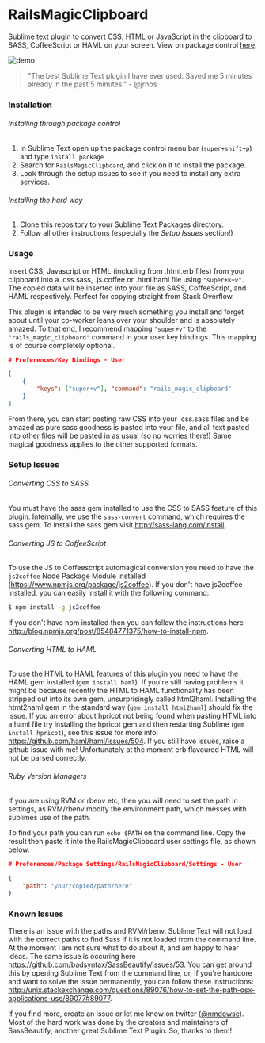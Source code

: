 RailsMagicClipboard
========

Sublime text plugin to convert CSS, HTML or JavaScript in the clipboard to SASS, CoffeeScript or HAML on your screen. View on package control [here](https://sublime.wbond.net/packages/Rails%20Magic%20Clipboard "Rails Magic Clipboard on Package Control").

![demo](images/RailsMagicClipboard.gif)

> "The best Sublime Text plugin I have ever used. Saved me 5 minutes already in the past 5 minutes." 
> \- @jrnbs

### Installation

###### Installing through package control

1. In Sublime Text open up the package control menu bar (`super+shift+p`) and type `install package`
2. Search for `RailsMagicClipboard`, and click on it to install the package.
3. Look through the setup issues to see if you need to install any extra services.

###### Installing the hard way

1. Clone this repository to your Sublime Text Packages directory.
2. Follow all other instructions (especially the _Setup Issues_ section!)

### Usage

Insert CSS, Javascript or HTML (including from .html.erb files) from your clipboard into a .css.sass, .js.coffee or .html.haml file using `"super+k+v"`. The copied data will be inserted into your file as SASS, CoffeeScript, and HAML respectively. Perfect for copying straight from Stack Overflow.

This plugin is intended to be very much something you install and forget about until your co-worker leans over your shoulder and is absolutely amazed. To that end, I recommend mapping `"super+v"` to the `"rails_magic_clipboard"` command in your user key bindings. This mapping is of course completely optional. 

```json
# Preferences/Key Bindings - User

[
    {
        "keys": ["super+v"], "command": "rails_magic_clipboard"
    }
]
```

From there, you can start pasting raw CSS into your .css.sass files and be amazed as pure sass goodness is pasted into your file, and all text pasted into other files will be pasted in as usual (so no worries there!) Same magical goodness applies to the other supported formats.

### Setup Issues

###### Converting CSS to SASS

You must have the sass gem installed to use the CSS to SASS feature of this plugin. Internally, we use the `sass-convert` command, which requires the sass gem. To install the sass gem visit http://sass-lang.com/install.

###### Converting JS to CoffeeScript

To use the JS to Coffeescript automagical conversion you need to have the `js2coffee` Node Package Module installed (https://www.npmjs.org/package/js2coffee). If you don't have js2coffee installed, you can easily install it with the following command:

```bash
$ npm install -g js2coffee
```

If you don't have npm installed then you can follow the instructions here http://blog.npmjs.org/post/85484771375/how-to-install-npm. 

###### Converting HTML to HAML

To use the HTML to HAML features of this plugin you need to have the HAML gem installed (`gem install haml`). If you're still having problems it might be because recently the HTML to HAML functionality has been stripped out into its own gem, unsurprisingly called html2haml. Installing the htmt2haml gem in the standard way (`gem install html2haml`) should fix the issue. If you an error about hpricot not being found when pasting HTML into a haml file try installing the hpricot gem and then restarting Sublime (`gem install hpricot`), see this issue for more info: https://github.com/haml/haml/issues/504. If you still have issues, raise a github issue with me! Unfortunately at the moment erb flavoured HTML will not be parsed correctly.

###### Ruby Version Managers

If you are using RVM or rbenv etc, then you will need to set the path in settings, as RVM/rbenv modify the environment path, which messes with sublimes use of the path.

To find your path you can run `echo $PATH` on the command line. Copy the result then paste it into the RailsMagicClipboard user settings file, as shown below.

```json
# Preferences/Package Settings/RailsMagicClipboard/Settings - User

{
    "path": "your/copied/path/here"
}
```

### Known Issues

There is an issue with the paths and RVM/rbenv. Sublime Text will not load with the correct paths to find Sass if it is not loaded from the command line. At the moment I am not sure what to do about it, and am happy to hear ideas. The same issue is occuring here https://github.com/badsyntax/SassBeautify/issues/53. You can get around this by opening Sublime Text from the command line, or, if you're hardcore and want to solve the issue permanently, you can follow these instructions: http://unix.stackexchange.com/questions/89076/how-to-set-the-path-osx-applications-use/89077#89077.

If you find more, create an issue or let me know on twitter ([@nmdowse](http://www.twitter.com/nick_dowse "Nick Dowse twitter")). Most of the hard work was done by the creators and maintainers of SassBeautify, another great Sublime Text Plugin. So, thanks to them!
